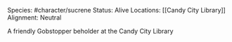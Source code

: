 

Species: #character/sucrene 
Status: Alive
Locations: [[Candy City Library]]
Alignment: Neutral

A friendly Gobstopper beholder at the Candy City Library
